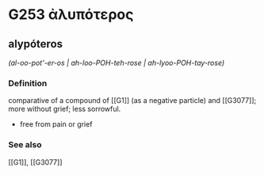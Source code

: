 # G253 ἀλυπότερος

## alypóteros

_(al-oo-pot'-er-os | ah-loo-POH-teh-rose | ah-lyoo-POH-tay-rose)_

### Definition

comparative of a compound of [[G1]] (as a negative particle) and [[G3077]]; more without grief; less sorrowful.

- free from pain or grief

### See also

[[G1]], [[G3077]]

